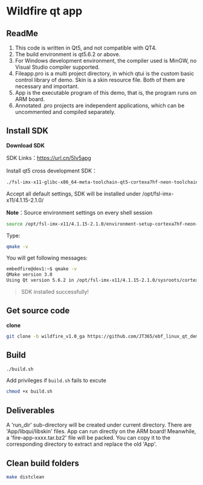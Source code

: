 # Wildfire qt app

## ReadMe

1. This code is written in Qt5, and not compatible with QT4.
2. The build environment is qt5.6.2 or above.
3. For Windows development environment, the compiler used is MinGW, no Visual Studio compiler supported.
4. Fileapp.pro is a multi project directory, in which qtui is the custom basic control library of demo. Skin is a skin resource file. Both of them are necessary and important.
5. App is the executable program of this demo, that is, the program runs on ARM board.
6. Annotated .pro projects are independent applications, which can be uncommented and compiled separately.

## Install SDK

**Download SDK**

SDK Links：<https://url.cn/5Iv5apg>

Install qt5 cross development SDK：
```bash
./fsl-imx-x11-glibc-x86_64-meta-toolchain-qt5-cortexa7hf-neon-toolchain-4.1.15-2.1.0.sh
```

Accept all default settings, SDK will be installed under /opt/fsl-imx-x11/4.1.15-2.1.0/ 

**Note**：Source environment settings on every shell session 
```bash
source /opt/fsl-imx-x11/4.1.15-2.1.0/environment-setup-cortexa7hf-neon-poky-linux-gnueabi 
```

Type:
```bash
qmake -v 
```

You will get following messages:

```bash
embedfire@dev1:~$ qmake -v
QMake version 3.0
Using Qt version 5.6.2 in /opt/fsl-imx-x11/4.1.15-2.1.0/sysroots/cortexa7hf-neon-poky-linux-gnueabi/usr/lib
```

> SDK installed successfully!

## Get source code

**clone**
```bash
git clone -b wildfire_v1.0_ga https://github.com/JT365/ebf_linux_qt_demo.git
```
## Build

```bash
./build.sh
```

Add privileges if `build.sh` fails to excute

```bash
chmod +x build.sh
```

## Deliverables

A 'run_dir' sub-directory will be created under current directory. There are 'App/libqui/libskin' files. App can run directly on the ARM board!
Meanwhile, a 'fire-app-xxxx.tar.bz2' file will be packed. You can copy it to the corresponding directory to extract and replace the old 'App'.

## Clean build folders

```bash
make distclean
```


